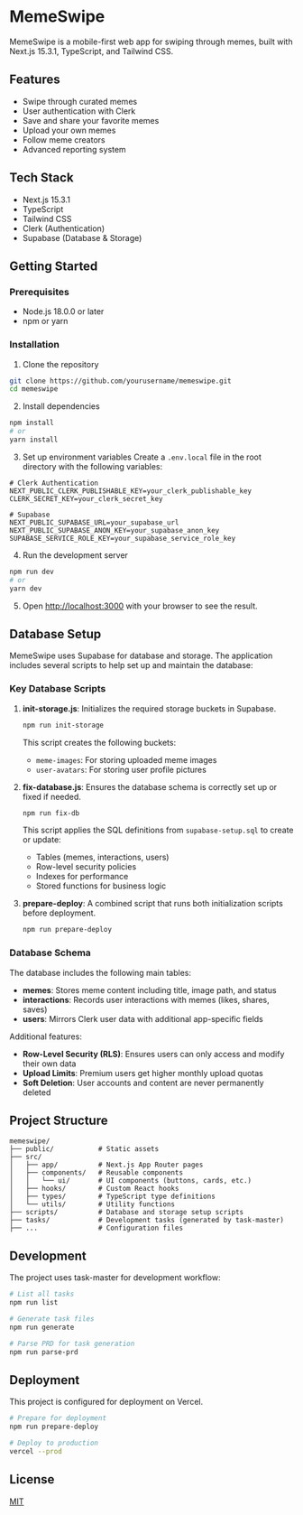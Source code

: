 # MemeSwipe

MemeSwipe is a mobile-first web app for swiping through memes, built with Next.js 15.3.1, TypeScript, and Tailwind CSS.

## Features

- Swipe through curated memes
- User authentication with Clerk
- Save and share your favorite memes
- Upload your own memes
- Follow meme creators
- Advanced reporting system

## Tech Stack

- Next.js 15.3.1
- TypeScript
- Tailwind CSS
- Clerk (Authentication)
- Supabase (Database & Storage)

## Getting Started

### Prerequisites

- Node.js 18.0.0 or later
- npm or yarn

### Installation

1. Clone the repository
```bash
git clone https://github.com/yourusername/memeswipe.git
cd memeswipe
```

2. Install dependencies
```bash
npm install
# or
yarn install
```

3. Set up environment variables
Create a `.env.local` file in the root directory with the following variables:
```
# Clerk Authentication
NEXT_PUBLIC_CLERK_PUBLISHABLE_KEY=your_clerk_publishable_key
CLERK_SECRET_KEY=your_clerk_secret_key

# Supabase
NEXT_PUBLIC_SUPABASE_URL=your_supabase_url
NEXT_PUBLIC_SUPABASE_ANON_KEY=your_supabase_anon_key
SUPABASE_SERVICE_ROLE_KEY=your_supabase_service_role_key
```

4. Run the development server
```bash
npm run dev
# or
yarn dev
```

5. Open [http://localhost:3000](http://localhost:3000) with your browser to see the result.

## Database Setup

MemeSwipe uses Supabase for database and storage. The application includes several scripts to help set up and maintain the database:

### Key Database Scripts

1. **init-storage.js**: Initializes the required storage buckets in Supabase.
   ```bash
   npm run init-storage
   ```
   This script creates the following buckets:
   - `meme-images`: For storing uploaded meme images
   - `user-avatars`: For storing user profile pictures

2. **fix-database.js**: Ensures the database schema is correctly set up or fixed if needed.
   ```bash
   npm run fix-db
   ```
   This script applies the SQL definitions from `supabase-setup.sql` to create or update:
   - Tables (memes, interactions, users)
   - Row-level security policies
   - Indexes for performance
   - Stored functions for business logic

3. **prepare-deploy**: A combined script that runs both initialization scripts before deployment.
   ```bash
   npm run prepare-deploy
   ```

### Database Schema

The database includes the following main tables:

- **memes**: Stores meme content including title, image path, and status
- **interactions**: Records user interactions with memes (likes, shares, saves)
- **users**: Mirrors Clerk user data with additional app-specific fields

Additional features:

- **Row-Level Security (RLS)**: Ensures users can only access and modify their own data
- **Upload Limits**: Premium users get higher monthly upload quotas
- **Soft Deletion**: User accounts and content are never permanently deleted

## Project Structure

```
memeswipe/
├── public/           # Static assets
├── src/
│   ├── app/          # Next.js App Router pages
│   ├── components/   # Reusable components
│   │   └── ui/       # UI components (buttons, cards, etc.)
│   ├── hooks/        # Custom React hooks
│   ├── types/        # TypeScript type definitions
│   └── utils/        # Utility functions
├── scripts/          # Database and storage setup scripts
├── tasks/            # Development tasks (generated by task-master)
├── ...               # Configuration files
```

## Development

The project uses task-master for development workflow:

```bash
# List all tasks
npm run list

# Generate task files
npm run generate

# Parse PRD for task generation
npm run parse-prd
```

## Deployment

This project is configured for deployment on Vercel.

```bash
# Prepare for deployment
npm run prepare-deploy

# Deploy to production
vercel --prod
```

## License

[MIT](LICENSE)
